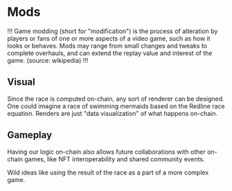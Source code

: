 # Mods

!!!
Game modding (short for "modification") is the process of alteration by players or fans of one or more aspects of a video game, such as how it looks or behaves. Mods may range from small changes and tweaks to complete overhauls, and can extend the replay value and interest of the game. (source: wikipedia)
!!!

## Visual
Since the race is computed on-chain, any sort of renderer can be designed. One could imagine a race of swimming mermaids based on the Redline race equation. Renders are just "data visualization" of what happens on-chain.

## Gameplay

Having our logic on-chain also allows future collaborations with other on-chain games, like NFT interoperability and shared community events.

Wild ideas like using the result of the race as a part of a more complex game.